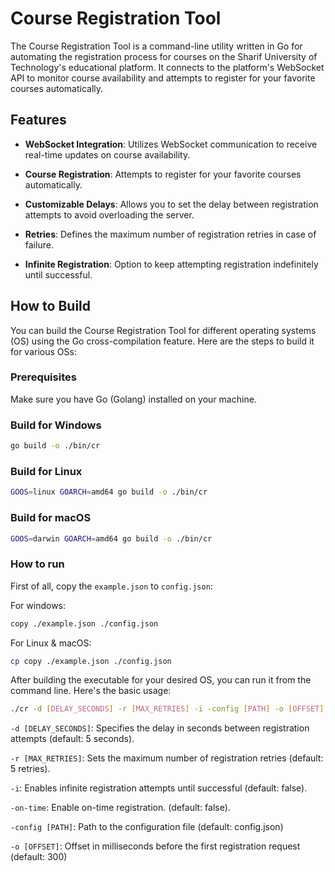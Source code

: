 # Course Registration Tool

The Course Registration Tool is a command-line utility written in Go for automating the registration process for courses on the Sharif University of Technology's educational platform. It connects to the platform's WebSocket API to monitor course availability and attempts to register for your favorite courses automatically.

## Features

- **WebSocket Integration**: Utilizes WebSocket communication to receive real-time updates on course availability.

- **Course Registration**: Attempts to register for your favorite courses automatically.

- **Customizable Delays**: Allows you to set the delay between registration attempts to avoid overloading the server.

- **Retries**: Defines the maximum number of registration retries in case of failure.

- **Infinite Registration**: Option to keep attempting registration indefinitely until successful.

## How to Build

You can build the Course Registration Tool for different operating systems (OS) using the Go cross-compilation feature. Here are the steps to build it for various OSs:

### Prerequisites

Make sure you have Go (Golang) installed on your machine.

### Build for Windows

```bash
go build -o ./bin/cr
```

### Build for Linux

```bash
GOOS=linux GOARCH=amd64 go build -o ./bin/cr
```

### Build for macOS

```bash
GOOS=darwin GOARCH=amd64 go build -o ./bin/cr
```

### How to run

First of all, copy the `example.json` to  `config.json`:

For windows:
```bash
copy ./example.json ./config.json
```

For Linux & macOS:
```bash
cp copy ./example.json ./config.json
```

After building the executable for your desired OS, you can run it from the command line. Here's the basic usage:

```bash
./cr -d [DELAY_SECONDS] -r [MAX_RETRIES] -i -config [PATH] -o [OFFSET]
```

`-d [DELAY_SECONDS]`: Specifies the delay in seconds between registration attempts (default: 5 seconds).

`-r [MAX_RETRIES]`: Sets the maximum number of registration retries (default: 5 retries).

`-i`: Enables infinite registration attempts until successful (default: false).

`-on-time`: Enable on-time registration. (default: false).

`-config [PATH]`: Path to the configuration file (default: config.json)

`-o [OFFSET]`: Offset in milliseconds before the first registration request (default: 300)
